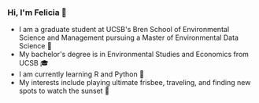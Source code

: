 ### Hi, I'm Felicia 👋

- I am a graduate student at UCSB's Bren School of Environmental Science and Management pursuing a Master of Environmental Data Science 🍃
- My bachelor's degree is in Environmental Studies and Economics from UCSB 🎓
- I am currently learning R and Python 🐍
- My interests include playing ultimate frisbee, traveling, and finding new spots to watch the sunset 🌅

<!--
**fmcruz23/fmcruz23** is a ✨ _special_ ✨ repository because its `README.md` (this file) appears on your GitHub profile.

Here are some ideas to get you started:

- 🔭 I’m currently working on ...
- 🌱 I’m currently learning ...
- 👯 I’m looking to collaborate on ...
- 🤔 I’m looking for help with ...
- 💬 Ask me about ...
- 📫 How to reach me: ...
- 😄 Pronouns: ...
- ⚡ Fun fact: ...
-->
